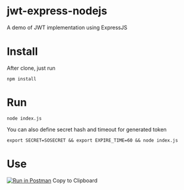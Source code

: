 # jwt-express-nodejs
A demo of JWT implementation using ExpressJS

# Install
After clone, just run 

    npm install

# Run 

    node index.js

You can also define secret hash and timeout for generated token

    export SECRET=SOSECRET && export EXPIRE_TIME=60 && node index.js

# Use
[![Run in Postman](https://run.pstmn.io/button.svg)](https://app.getpostman.com/run-collection/03086f67847d8f8d1e34)
Copy to Clipboard
